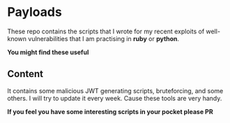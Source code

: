 # Payloads 
These repo contains the scripts that I wrote for my recent exploits of well-known
vulnerabilities that I am practising in **ruby** or **python**. 

**You might find these useful**

## Content
It contains some malicious JWT generating scripts, bruteforcing, and some others.
I will try to update it every week. Cause these tools are very handy.

**If you feel you have some interesting scripts in your pocket please PR**
